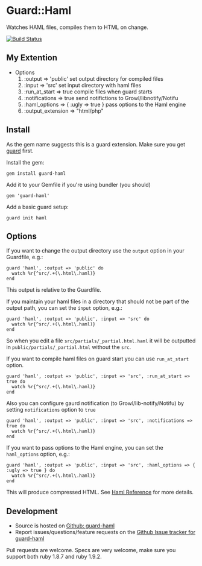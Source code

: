 # Guard::Haml

Watches HAML files, compiles them to HTML on change.

[![Build Status](https://secure.travis-ci.org/manufaktor/guard-haml.png?branch=development)](http://travis-ci.org/manufaktor/guard-haml)

## My Extention
* Options
  1. :output => 'public'                   set output directory for compiled files
  2. :input => 'src'                       set input directory with haml files
  3. :run_at_start => true                 compile files when guard starts
  4. :notifications => true                send notifictions to Growl/libnotify/Notifu
  5. :haml_options => { :ugly => true }    pass options to the Haml engine
  6. :output_extension => "html/php"

## Install

As the gem name suggests this is a guard extension. Make sure you get [guard](https://github.com/guard/guard) first.

Install the gem:

    gem install guard-haml

Add it to your Gemfile if you're using bundler (you should)

    gem 'guard-haml'

Add a basic guard setup:

    guard init haml

## Options

If you want to change the output directory use the `output` option in your
Guardfile, e.g.:

    guard 'haml', :output => 'public' do
      watch %r{^src/.+(\.html\.haml)}
    end

This output is relative to the Guardfile.

If you maintain your haml files in a directory that should not be part of the output path, you can set the `input` option, e.g.:

    guard 'haml', :output => 'public', :input => 'src' do
      watch %r{^src/.+(\.html\.haml)}
    end

So when you edit a file `src/partials/_partial.html.haml`
it will be outputted in `public/partials/_partial.html` without the `src`.


If you want to compile haml files on guard start you can use `run_at_start` option.

    guard 'haml', :output => 'public', :input => 'src', :run_at_start => true do
      watch %r{^src/.+(\.html\.haml)}
    end

Also you can configure gaurd notification (to Growl/lib-notify/Notifu) by setting `notifications` option to `true`

    guard 'haml', :output => 'public', :input => 'src', :notifications => true do
      watch %r{^src/.+(\.html\.haml)}
    end

If you want to pass options to the Haml engine, you can set the `haml_options` option, e.g.:

    guard 'haml', :output => 'public', :input => 'src', :haml_options => { :ugly => true } do
      watch %r{^src/.+(\.html\.haml)}
    end

This will produce compressed HTML. See [Haml Reference](http://haml.info/docs/yardoc/file.HAML_REFERENCE.html#options) for more details.

## Development

* Source is hosted on [Github: guard-haml](https://github.com/manufaktor/guard-haml)
* Report issues/questions/feature requests on the [Github Issue tracker for guard-haml](https://github.com/manufaktor/guard-haml/issues)

Pull requests are welcome.
Specs are very welcome, make sure you support both ruby 1.8.7 and  ruby 1.9.2.
